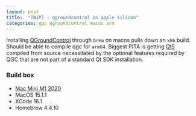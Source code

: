 ```yaml
---
layout: post
title:  "[WIP] - qgroundcontrol on apple silicon"
categories: qgc qgroundcontrol macos arm
---
```


Installing [QGroundControl](https://docs.qgroundcontrol.com/master/en/qgc-user-guide/index.html) through `brew` on macos pulls down an `x86` build. Should be able to compile qgc for `arm64`.
Biggest PITA is getting [Qt5](https://doc.qt.io/qt-5/) compiled from source necessitated by the optional features required by QGC that are not part of a standard Qt SDK installation.

### Build box
- [Mac Mini M1 2020](https://support.apple.com/en-us/111894)
- MacOS 15.1.1
- XCode 16.1
- Homebrew 4.4.10
